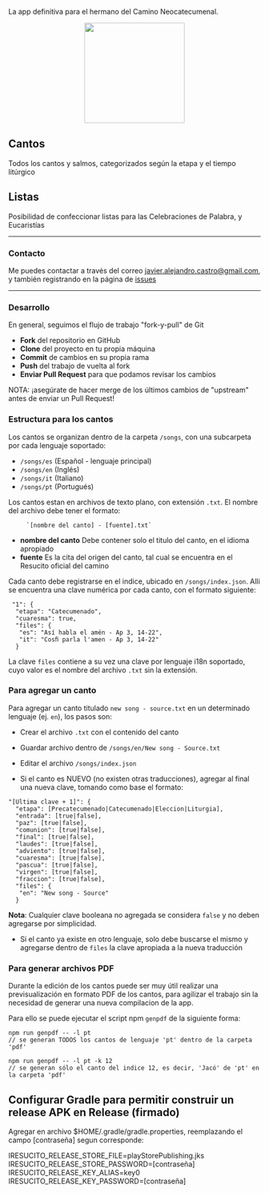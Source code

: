 La app definitiva para el hermano del Camino Neocatecumenal.

<p style="text-align: center">
<img src="img/cristo.jpg" width="200px" />
</p>


## Cantos
Todos los cantos y salmos, categorizados según la etapa y el tiempo litúrgico

## Listas
Posibilidad de confeccionar listas para las Celebraciones de Palabra, y Eucaristías

----

### Contacto
Me puedes contactar a través del correo javier.alejandro.castro@gmail.com, y también registrando en la página de [issues](https://github.com/jacargentina/iResucito/issues)

----

### Desarrollo
En general, seguimos el flujo de trabajo "fork-y-pull" de Git

- **Fork** del repositorio en GitHub
- **Clone** del proyecto en tu propia máquina
- **Commit** de cambios en su propia rama
- **Push** del trabajo de vuelta al fork
- **Enviar Pull Request** para que podamos revisar los cambios

NOTA: ¡asegúrate de hacer merge de los últimos cambios de "upstream" antes de enviar un Pull Request!

### Estructura para los cantos
Los cantos se organizan dentro de la carpeta `/songs`, con una subcarpeta por cada lenguaje soportado:

  - `/songs/es` (Español - lenguaje principal)
  - `/songs/en` (Inglés)
  - `/songs/it` (Italiano)
  - `/songs/pt` (Portugués)

Los cantos estan en archivos de texto plano, con extensión `.txt`. El nombre del archivo debe tener el formato:

         `[nombre del canto] - [fuente].txt`

  - **nombre del canto** Debe contener solo el titulo del canto, en el idioma apropiado
  - **fuente** Es la cita del origen del canto, tal cual se encuentra en el Resucito oficial del camino

Cada canto debe registrarse en el indice, ubicado en `/songs/index.json`. Alli se encuentra una clave numérica por cada canto, con el formato siguiente:

```
 "1": {
  "etapa": "Catecumenado",
  "cuaresma": true,
  "files": {
   "es": "Así habla el amén - Ap 3, 14-22",
   "it": "Cosﬁ parla l'amen - Ap 3, 14-22"
  }
```

La clave `files` contiene a su vez una clave por lenguaje i18n soportado, cuyo valor es el nombre del archivo `.txt` sin la extensión.

### Para agregar un canto
Para agregar un canto titulado `new song - source.txt` en un determinado lenguaje (ej. `en`), los pasos son:

- Crear el archivo `.txt` con el contenido del canto
- Guardar archivo dentro de `/songs/en/New song - Source.txt`
- Editar el archivo `/songs/index.json`

- Si el canto es NUEVO (no existen otras traducciones), agregar al final una nueva clave, tomando como base el formato:

```
"[Ultima clave + 1]": {
  "etapa": [Precatecumenado|Catecumenado|Eleccion|Liturgia],
  "entrada": [true|false],
  "paz": [true|false],
  "comunion": [true|false],
  "final": [true|false],
  "laudes": [true|false],
  "adviento": [true|false],
  "cuaresma": [true|false],
  "pascua": [true|false],
  "virgen": [true|false],
  "fraccion": [true|false],
  "files": {
   "en": "New song - Source"
  }
```
**Nota**: Cualquier clave booleana no agregada se considera `false` y no deben agregarse por simplicidad.

- Si el canto ya existe en otro lenguaje, solo debe buscarse el mismo y agregarse dentro de `files` la clave apropiada a la nueva traducción

### Para generar archivos PDF

Durante la edición de los cantos puede ser muy útil realizar una previsualización en formato PDF de los cantos, para agilizar el trabajo sin la necesidad de generar una nueva compilacion de la app.

Para ello se puede ejecutar el script npm `genpdf` de la siguiente forma:

```
npm run genpdf -- -l pt
// se generan TODOS los cantos de lenguaje 'pt' dentro de la carpeta 'pdf'

npm run genpdf -- -l pt -k 12
// se generan sólo el canto del indice 12, es decir, 'Jacó' de 'pt' en la carpeta 'pdf'
```


## Configurar Gradle para permitir construir un release APK en Release (firmado)

Agregar en archivo $HOME/.gradle/gradle.properties, reemplazando el campo [contraseña] segun corresponde:

IRESUCITO_RELEASE_STORE_FILE=playStorePublishing.jks
IRESUCITO_RELEASE_STORE_PASSWORD=[contraseña]
IRESUCITO_RELEASE_KEY_ALIAS=key0
IRESUCITO_RELEASE_KEY_PASSWORD=[contraseña]